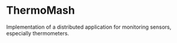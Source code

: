 ThermoMash
==========

Implementation of a distributed application for monitoring sensors, especially thermometers.